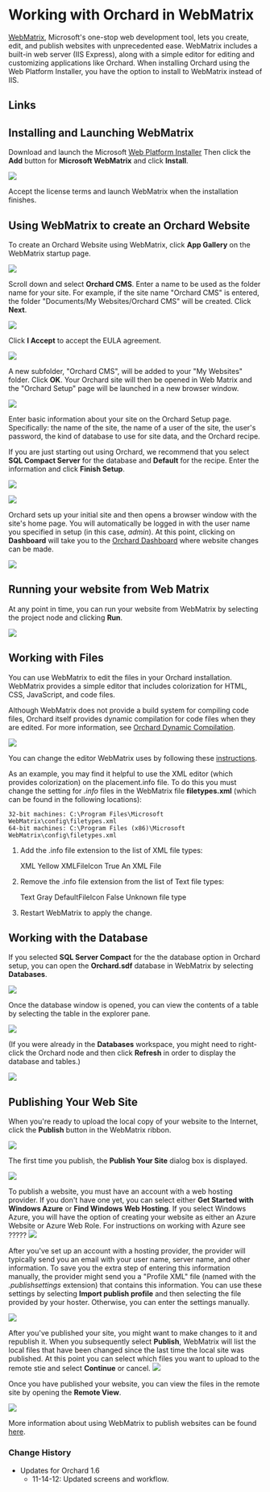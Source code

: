 Working with Orchard in WebMatrix
=================================
[WebMatrix](http://www.microsoft.com/web/webmatrix/), Microsoft's one-stop web development tool, lets you create, edit, and publish websites with unprecedented ease. WebMatrix includes a built-in web server (IIS Express), along with a simple editor for editing and customizing applications like Orchard. When installing Orchard using the Web Platform Installer, you have the option to install to
WebMatrix instead of IIS. 

Links
-----

## Installing and Launching WebMatrix

Download and launch the Microsoft [Web Platform Installer](http://www.microsoft.com/web/downloads/platform.aspx)  Then click the **Add** button for **Microsoft WebMatrix** and click **Install**.

![](../Upload/screenshots/Install_selectorWebMatrix.png)

Accept the license terms and launch WebMatrix when the installation finishes.

## Using WebMatrix to create an Orchard Website

To create an Orchard Website using WebMatrix, click **App Gallery** on the WebMatrix startup page.  

![](../Upload/screenshots_675/webmatrix_start_675.png)

Scroll down and select **Orchard CMS**. Enter a name to be used as the folder name for your site. For example, if the site name "Orchard CMS" is entered, the folder "Documents/My Websites/Orchard CMS" will be created.  Click **Next**.

![](../Upload/screenshots_675/webmatrix_select_orchard_675.png)

Click **I Accept** to accept the EULA agreement.

![](../Upload/screenshots_675/webmatrix_orchard_eula_675.png)

A new subfolder, "Orchard CMS", will be added to your "My Websites" folder. Click **OK**. Your Orchard site will then be opened in Web Matrix and the "Orchard Setup" page will be launched in a new browser window.

![](../Upload/screenshots_675/webmatrix_orchard_project_675.png)

Enter basic information about your site on the Orchard Setup page. Specifically: the name of the site, the name of a user of the site, the user's password, the kind of database to use for site data, and the Orchard recipe.  

If you are just starting out using Orchard, we recommend that you select **SQL Compact Server** for the database and **Default** for the recipe. Enter the information and click **Finish Setup**.

![](../Upload/screenshots/setup_new_site.png)

![](../Upload/screenshots_675/webmatrix_finish_setup_675.png) 

Orchard sets up your initial site and then opens a browser window with the site's home page.  You will automatically be logged in with the user name you specified in setup (in this case, *admin*).  At this point, clicking on **Dashboard** 
will take you to the [Orchard Dashboard](Getting-around-the-dashboard.html) where website changes can be made.

![](../Upload/screenshots_675/new_default_site_675.png) 

## Running your website from Web Matrix

At any point in time, you can run your website from WebMatrix by selecting the project node and clicking **Run**.

![](../Upload/screenshots/webmatrix_run.png)

## Working with Files

You can use WebMatrix to edit the files in your Orchard installation. WebMatrix provides a simple editor that includes colorization for HTML, CSS, JavaScript, and code files. 

Although WebMatrix does not provide a build system for compiling code files, Orchard itself provides dynamic compilation for code files when they are edited. For more information, see [Orchard Dynamic Compilation](Orchard-module-loader-and-dynamic-compilation.html).

![](../Upload/screenshots_675/webmatrix_files_675.png)

You can change the editor WebMatrix uses by following these [instructions](http://sybak.com/blog/2011/02/changing-the-file-types-that-open-with-webmatrix/). 
 
As an example, you may find it helpful to use the XML editor (which provides colorization) on the placement.info file.  To do this you must change the setting for *.info* files in the WebMatrix file **filetypes.xml** (which can be found in the following locations):

    32-bit machines: C:\Program Files\Microsoft WebMatrix\config\filetypes.xml
    64-bit machines: C:\Program Files (x86)\Microsoft WebMatrix\config\filetypes.xml

1) Add the .info file extension to the list of XML file types:


    <FileType extension=".info;.config;.csproj;.vbproj;.resx;.settings;.sitemap;.user;.wsdl;.browser;.xaml;.xml;.xoml;.xsd;.xsl;.xslt;.mxml;.dbml;.wstemplate">
        <OpenAs>XML</OpenAs>
        <TabColor>Yellow</TabColor>
        <Icon>XMLFileIcon</Icon>
        <EmitUtf8BomByDefault>True</EmitUtf8BomByDefault>
        <Description>An XML File</Description>
    </FileType>

2) Remove the .info file extension from the list of Text file types:

    <FileType extension=".ashx;.export;.po;.blogtemplate;.yml;.yaml;.manifest;.pl;.json;.csv">
        <OpenAs>Text</OpenAs>
        <TabColor>Gray</TabColor>
        <Icon>DefaultFileIcon</Icon>
        <EmitUtf8BomByDefault>False</EmitUtf8BomByDefault>
        <Description>Unknown file type</Description>
    </FileType>
    
3) Restart WebMatrix to apply the change.


## Working with the Database

If you selected **SQL Server Compact** for the the database option in Orchard setup, you can open the **Orchard.sdf** database in WebMatrix by selecting **Databases**.
 
![](../Upload/screenshots_675/webmatrix_opendatabase_675.png)

Once the database window is opened, you can view the contents of a table by selecting the table in the explorer pane.

![](../Upload/screenshots_675/webmatrix_databasetable_675.png)

(If you were already in the **Databases** workspace, you might need to right-click the Orchard node and then click **Refresh** in order to display the database and tables.)

![](../Upload/screenshots_675/webmatrix_database_refresh_675.png)

## Publishing Your Web Site

When you're ready to upload the local copy of your website to the Internet, click the **Publish** button in the WebMatrix ribbon.

![](../Upload/screenshots/webmatrix_publish.png)

The first time you publish, the **Publish Your Site** dialog box is displayed. 

![](../Upload/screenshots_675/webmatrix_publish_firsttime_675.png)

 To publish a website, you must have an account with a web hosting provider. If you don't have one yet, you can select either **Get Started with Windows Azure** or **Find Windows Web Hosting**. 
 If you select Windows Azure, you will have the option of creating your website as either an Azure Website or Azure Web Role. For instructions on working with Azure see ?????
 ![](../Upload/screenshots_675/webmatrix_AzurePortal_675.png) 

After you've set up an account with a hosting provider, the provider will typically send you an email with your user name, server name, and other information. To save you the extra step of entering this information manually, the provider might send you a "Profile XML" file (named with the _.publishsettings_ extension) that contains this information. 
You can use these settings by selecting **Import publish profile** and then selecting the file provided by your hoster. Otherwise, you can enter the settings manually. 

 ![](../Upload/screenshots_675/webmatrix_import_settings_675.png)  
 
After you've published your site, you might want to make changes to it and republish it.  When you subsequently select **Publish**, WebMatrix will list the local files that have been changed since the last time the local site was published.
At this point you can select which files you want to upload to the remote stie and select **Continue** or cancel.
 ![](../Upload/screenshots_675/webmatrix_publish_preview_675.png) 

 
Once you have published your website, you can view the files in the remote site by opening the **Remote View**.

![](../Upload/screenshots_675/webmatrix_remote_view_675.png)

More information about using WebMatrix to publish websites can be found [here](http://www.microsoft.com/web/post/how-to-publish-a-web-application-using-webmatrix).

### Change History
* Updates for Orchard 1.6
	* 11-14-12:  Updated screens and workflow.
